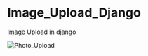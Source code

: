 # Image_Upload_Django
Image Upload in django


![Photo_Upload](https://github.com/ratankumarmaurya/Image_Upload_Django/assets/48328833/b402e8af-ab3e-4eb2-9b81-ea5cf8a3f21a)
